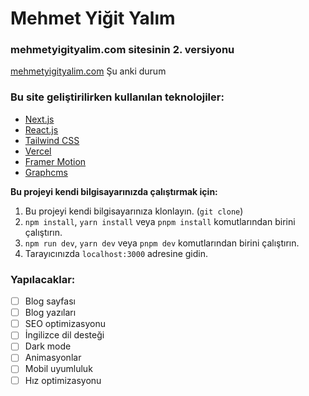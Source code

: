 # Mehmet Yiğit Yalım

### mehmetyigityalim.com sitesinin 2. versiyonu

[mehmetyigityalim.com](https://mehmetyigityalim.com) Şu anki durum

### Bu site geliştirilirken kullanılan teknolojiler:

-   [Next.js](https://nextjs.org/)
-   [React.js](https://reactjs.org/)
-   [Tailwind CSS](https://tailwindcss.com/)
-   [Vercel](https://vercel.com/)
-   [Framer Motion](https://www.framer.com/motion/)
-   [Graphcms](https://graphcms.com/)

<b> Bu projeyi kendi bilgisayarınızda çalıştırmak için: </b>

1. Bu projeyi kendi bilgisayarınıza klonlayın. (`git clone`)
2. `npm install`, `yarn install` veya `pnpm install` komutlarından birini çalıştırın.
3. `npm run dev`, `yarn dev` veya `pnpm dev` komutlarından birini çalıştırın.
4. Tarayıcınızda `localhost:3000` adresine gidin.

### Yapılacaklar:

-   [ ] Blog sayfası
-   [ ] Blog yazıları
-   [ ] SEO optimizasyonu
-   [ ] İngilizce dil desteği
-   [ ] Dark mode
-   [ ] Animasyonlar
-   [ ] Mobil uyumluluk
-   [ ] Hız optimizasyonu
